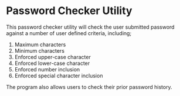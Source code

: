 # Password Checker Utility
This password checker utility will check the user submitted password against a number of user defined criteria, including;
1. Maximum characters
2. Minimum characters
3. Enforced upper-case character
4. Enforced lower-case character
5. Enforced number inclusion
6. Enforced special character inclusion

The program also allows users to check their prior password history.
